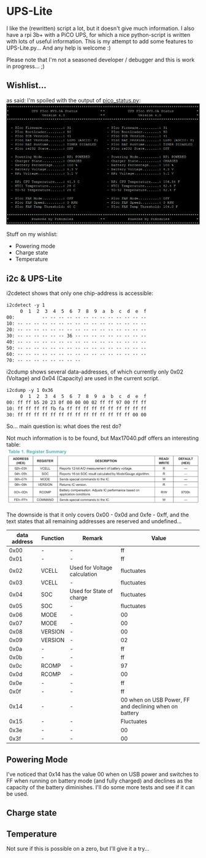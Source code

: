 # UPS-Lite

I like the (rewritten) script a lot, but it doesn't give much information. I also have a rpi 3b+ with a PiCO UPS, for which a nice python-script is written with lots of useful information. This is my attempt to add some features to UPS-Lite.py... And any help is welcome :)

Please note that I'm not a seasoned developer / debugger and this is work in progress... ;)

## Wishlist... 
as said: I'm spoiled with the output of [pico_status.py](https://github.com/Siewert308SW/pico_status):
![alt text](https://github.com/Siewert308SW/pico_status/blob/master/pico_status.png "pico_status.py output")

Stuff on my wishlist: 
- Powering mode
- Charge state
- Temperature

## i2c & UPS-Lite
i2cdetect shows that only one chip-address is accessible:

```
i2cdetect -y 1
     0  1  2  3  4  5  6  7  8  9  a  b  c  d  e  f
00:          -- -- -- -- -- -- -- -- -- -- -- -- -- 
10: -- -- -- -- -- -- -- -- -- -- -- -- -- -- -- -- 
20: -- -- -- -- -- -- -- -- -- -- -- -- -- -- -- -- 
30: -- -- -- -- -- -- 36 -- -- -- -- -- -- -- -- -- 
40: -- -- -- -- -- -- -- -- -- -- -- -- -- -- -- -- 
50: -- -- -- -- -- -- -- -- -- -- -- -- -- -- -- -- 
60: -- -- -- -- -- -- -- -- -- -- -- -- -- -- -- -- 
70: -- -- -- -- -- -- -- --
```

i2cdump shows several data-addresses, of which currently only 0x02 (Voltage) and 0x04 (Capacity) are used in the current script. 
```
i2cdump -y 1 0x36
     0  1  2  3  4  5  6  7  8  9  a  b  c  d  e  f
00: ff ff b5 20 23 0f 00 00 00 02 ff ff 97 00 ff ff
10: ff ff ff ff fb fa ff ff ff ff ff ff ff ff ff ff
30: ff ff ff ff ff ff ff ff ff ff ff ff ff ff 00 00
```
 So... main question is: what does the rest do? 

Not much information is to be found, but Max17040.pdf offers an interesting table:
![alt text](images/Max17040_registry.png "Max17040 registry table")

The downside is that it only covers 0x00 - 0x0d and 0xfe - 0xff, and the text states that all remaining addresses are reserved and undefined... 


| data address | Function | Remark  | Value |
| ------------- |-------------|-------|-------|
| 0x00 | - | - |ff|
| 0x01 | - | - |ff|
| 0x02 | VCELL | Used for Voltage calculation | fluctuates  | 
| 0x03 | VCELL | - | fluctuates|  
| 0x04 | SOC | Used for State of charge | fluctuates |
| 0x05 | SOC | - |fluctuates |
| 0x06 | MODE | - |00 | 
| 0x07 | MODE | - |00 | 
| 0x08 | VERSION | - |00 | 
| 0x09 | VERSION | - |02 | 
| 0x0a | - | - |ff |
| 0x0b | - | - |ff |
| 0x0c | RCOMP | - |97 | 
| 0x0d | RCOMP | - |00 | 
| 0x0e | - | - |ff | 
| 0x0f | - | - |ff | 
| 0x14 | - | - |00 when on USB Power, FF and declining when on battery |
| 0x15 | - | - |Fluctuates   | 
| 0x3e | - | - |00 | 
| 0x3f | - | - |00 | 

## Powering Mode
I've noticed that 0x14 has the value 00 when on USB power and switches to FF when running on battery mode (and fully charged) and declines as the capacity of the battery diminishes. I'll do some more tests and see if it can be used.

## Charge state

## Temperature
Not sure if this is possible on a zero, but I'll give it a try...






